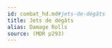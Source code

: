 ```yaml
---
id: combat_hd.md#jets-de-dégâts
title: Jets de dégâts
alias: Damage Rolls
source: (MDR p293)
---
```



